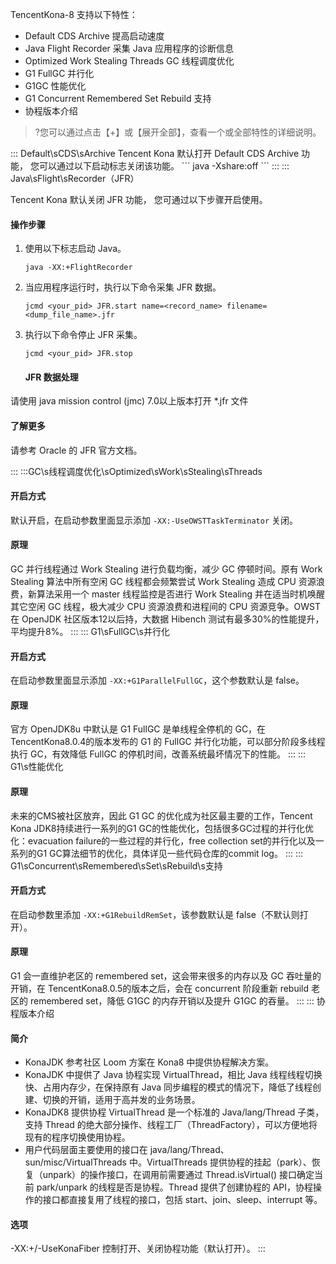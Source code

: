 TencentKona-8 支持以下特性：

- Default CDS Archive 提高启动速度
- Java Flight Recorder 采集 Java 应用程序的诊断信息
- Optimized Work Stealing Threads GC 线程调度优化
- G1 FullGC 并行化
- G1GC 性能优化
- G1 Concurrent Remembered Set Rebuild 支持
- 协程版本介绍

>?您可以通过点击【+】或【展开全部】，查看一个或全部特性的详细说明。

<dx-accordion>
::: Default\sCDS\sArchive
Tencent Kona 默认打开 Default CDS Archive 功能， 您可以通过以下启动标志关闭该功能。
```
java -Xshare:off 
```
:::
::: Java\sFlight\sRecorder（JFR）

Tencent Kona 默认关闭 JFR 功能， 您可通过以下步骤开启使用。

#### 操作步骤

1. 使用以下标志启动 Java。

	```
	java -XX:+FlightRecorder
	```

2. 当应用程序运行时，执行以下命令采集 JFR 数据。

	```
	jcmd <your_pid> JFR.start name=<record_name> filename=<dump_file_name>.jfr 
	```

3. 执行以下命令停止 JFR 采集。

	```
	jcmd <your_pid> JFR.stop
	```
	#### JFR 数据处理

请使用 java mission control (jmc) 7.0以上版本打开 *.jfr 文件

#### 了解更多

请参考 Oracle 的 JFR 官方文档。

:::
:::GC\s线程调度优化\sOptimized\sWork\sStealing\sThreads

#### 开启方式
默认开启，在启动参数里面显示添加 `-XX:-UseOWSTTaskTerminator` 关闭。

#### 原理
GC 并行线程通过 Work Stealing 进行负载均衡，减少 GC 停顿时间。原有 Work Stealing 算法中所有空闲 GC 线程都会频繁尝试 Work Stealing 造成 CPU 资源浪费，新算法采用一个 master 线程监控是否进行 Work Stealing 并在适当时机唤醒其它空闲 GC 线程，极大减少 CPU 资源浪费和进程间的 CPU 资源竞争。OWST 在 OpenJDK 社区版本12以后持，大数据 Hibench 测试有最多30%的性能提升，平均提升8%。
:::
::: G1\sFullGC\s并行化

#### 开启方式
在启动参数里面显示添加 `-XX:+G1ParallelFullGC`，这个参数默认是 false。

#### 原理
官方 OpenJDK8u 中默认是 G1 FullGC 是单线程全停机的 GC，在 TencentKona8.0.4的版本发布的 G1 的 FullGC  并行化功能，可以部分阶段多线程执行 GC，有效降低 FullGC 的停机时间，改善系统最坏情况下的性能。
:::
::: G1\s性能优化

#### 原理
未来的CMS被社区放弃，因此 G1 GC 的优化成为社区最主要的工作，Tencent Kona JDK8持续进行一系列的G1 GC的性能优化，包括很多GC过程的并行化优化：evacuation failure的一些过程的并行化，free collection set的并行化以及一系列的G1 GC算法细节的优化，具体详见一些代码仓库的commit log。
:::
::: G1\sConcurrent\sRemembered\sSet\sRebuild\s支持

#### 开启方式
在启动参数里添加 `-XX:+G1RebuildRemSet`，该参数默认是 false（不默认则打开）。

#### 原理
G1 会一直维护老区的 remembered set，这会带来很多的内存以及 GC 吞吐量的开销，在 TencentKona8.0.5的版本之后，会在 concurrent 阶段重新 rebuild 老区的 remembered set，降低 G1GC 的内存开销以及提升 G1GC 的吞量。
:::
::: 协程版本介绍
#### 简介
- KonaJDK 参考社区 Loom 方案在 Kona8 中提供协程解决方案。
- KonaJDK 中提供了 Java 协程实现 VirtualThread，相比 Java 线程线程切换快、占用内存少，在保持原有 Java 同步编程的模式的情况下，降低了线程创建、切换的开销，适用于高并发的业务场景。
- KonaJDK8 提供协程 VirtualThread 是一个标准的 Java/lang/Thread 子类，支持 Thread 的绝大部分操作、线程工厂（ThreadFactory），可以方便地将现有的程序切换使用协程。
- 用户代码层面主要使用的接口在 java/lang/Thread、sun/misc/VirtualThreads 中。VirtualThreads 提供协程的挂起（park）、恢复（unpark）的操作接口，在调用前需要通过 Thread.isVirtual() 接口确定当前 park/unpark 的线程是否是协程。Thread 提供了创建协程的 API，协程操作的接口都直接复用了线程的接口，包括 start、join、sleep、interrupt 等。


#### 选项
-XX:+/-UseKonaFiber 控制打开、关闭协程功能（默认打开）。
:::
</dx-accordion>



